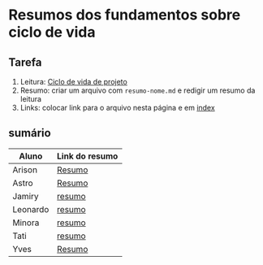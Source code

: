 # Resumos dos fundamentos sobre ciclo de vida

## Tarefa

1. Leitura: [Ciclo de vida de projeto](https://sites.google.com/site/gerenciadeprojetosdeti/aulas-1/3---ciclo-de-vida-do-projeto-e-processos-de-gestao-de-projeto)
2. Resumo: criar um arquivo com ```resumo-nome.md``` e redigir um resumo da leitura
3. Links: colocar link para o arquivo nesta página e em [index](../../index.md)

## sumário

| Aluno | Link do resumo |
| --- | --- |
| Arison | [Resumo](resumo-arison.md) | 
| Astro | [Resumo](resumo-astro.md) | 
| Jamiry | [resumo](resumo-jamiry.md) |
| Leonardo | [resumo](resumo-leo.md) |
| Minora | [resumo](minora.md) |
| Tati | [resumo](resumo-tati) |
| Yves | [Resumo](resumo-yves.md) |
